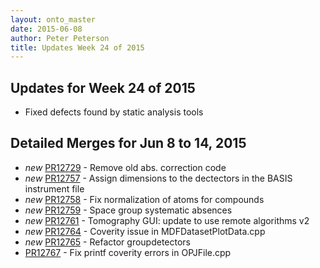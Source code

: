 ```yaml
---
layout: onto_master
date: 2015-06-08
author: Peter Peterson
title: Updates Week 24 of 2015
---
```

Updates for Week 24 of 2015
---------------------------
* Fixed defects found by static analysis tools

Detailed Merges for Jun 8 to 14, 2015
-------------------------------------
* *new* [PR12729](https://github.com/mantidproject/mantid/pull/12729) - Remove old abs. correction code
* *new* [PR12757](https://github.com/mantidproject/mantid/pull/12757) - Assign dimensions to the dectectors in the BASIS instrument file
* *new* [PR12758](https://github.com/mantidproject/mantid/pull/12758) - Fix normalization of atoms for compounds
* *new* [PR12759](https://github.com/mantidproject/mantid/pull/12759) - Space group systematic absences
* *new* [PR12761](https://github.com/mantidproject/mantid/pull/12761) - Tomography GUI: update to use remote algorithms v2
* *new* [PR12764](https://github.com/mantidproject/mantid/pull/12764) - Coverity issue in MDFDatasetPlotData.cpp
* *new* [PR12765](https://github.com/mantidproject/mantid/pull/12765) - Refactor groupdetectors
* [PR12767](https://github.com/mantidproject/mantid/pull/12767) - Fix printf coverity errors in OPJFile.cpp
